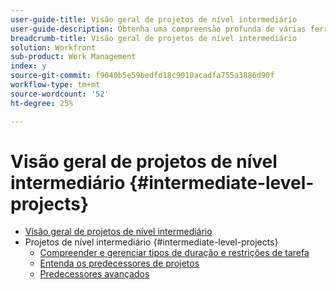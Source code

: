 ```yaml
---
user-guide-title: Visão geral de projetos de nível intermediário
user-guide-description: Obtenha uma compreensão profunda de várias ferramentas de gerenciamento de projetos no Workfront, juntamente com algumas dicas profissionais e práticas recomendadas.
breadcrumb-title: Visão geral de projetos de nível intermediário
solution: Workfront
sub-product: Work Management
index: y
source-git-commit: f9040b5e59bedfd18c9010acadfa755a3886d90f
workflow-type: tm+mt
source-wordcount: '52'
ht-degree: 25%

---
```




# Visão geral de projetos de nível intermediário {#intermediate-level-projects}

+ [Visão geral de projetos de nível intermediário](overview.md)
+ Projetos de nível intermediário {#intermediate-level-projects}
   + [Compreender e gerenciar tipos de duração e restrições de tarefa](understand-and-manage-duration-types-and-task-constraints.md)
   + [Entenda os predecessores de projetos](understand-cross-project-predecessors.md)
   + [Predecessores avançados](advanced-predecessors.md)

